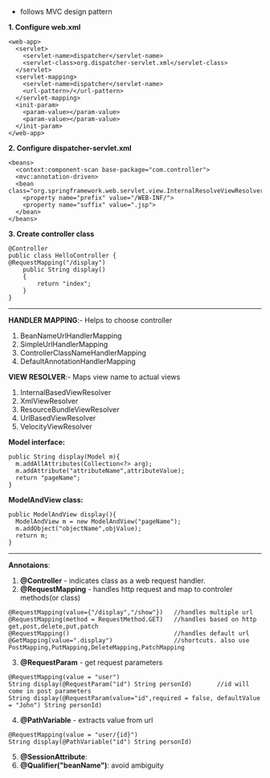 - follows MVC design pattern

**1. Configure web.xml**
```
<web-app>
  <servlet>
    <servlet-name>dispatcher</servlet-name>
    <servlet-class>org.dispatcher-servlet.xml</servlet-class>
  </servlet>
  <servlet-mapping>
    <servlet-name>dispatcher</servlet-name>
    <url-pattern>/</url-pattern>
  </servlet-mapping>
  <init-param>
    <param-value></param-value>
    <param-value></param-value>
  </init-param>
</web-app>
```

**2. Configure dispatcher-servlet.xml**
```
<beans>
  <context:component-scan base-package="com.controller">
  <mvc:annotation-driven>
  <bean class="org.springframework.web.servlet.view.InternalResolveViewResolver">
    <property name="prefix" value="/WEB-INF/">
    <property name="suffix" value=".jsp">
  </bean>
</beans>
```

**3. Create controller class**
```
@Controller  
public class HelloController {  
@RequestMapping("/display")  
    public String display()  
    {  
        return "index";  
    }     
}  
```
---
**HANDLER MAPPING**:- Helps to choose controller
1. BeanNameUrlHandlerMapping
2. SimpleUrlHandlerMapping
3. ControllerClassNameHandlerMapping
4. DefaultAnnotationHandlerMapping 
	
**VIEW RESOLVER**:- Maps view name to actual views
1. InternalBasedViewResolver
2. XmlViewResolver
3. ResourceBundleViewResolver
4. UrlBasedViewResolver
5. VelocityViewResolver
      
**Model interface:**
```
public String display(Model m){
  m.addAllAttributes(Collection<?> arg);
  m.addAttribute("attributeName",attributeValue);
  return "pageName";
}
```
**ModelAndView class:**
```
public ModelAndView display(){
  ModelAndView m = new ModelAndView("pageName");
  m.addObject("objectName",objValue);
  return m;
}
```
---
**Annotaions**:
1. **@Controller** - indicates class as a web request handler.
2. **@RequestMapping** - handles http request and map to controler methods(or class) 
```
@RequestMapping(value={"/display","/show"})   //handles multiple url
@RequestMapping(method = RequestMethod.GET)   //handles based on http get,post,delete,put,patch
@RequestMapping()                             //handles default url
@GetMapping(value=".display")                 //shortcuts. also use PostMapping,PutMapping,DeleteMapping,PatchMapping
```
3. **@RequestParam** - get request parameters
```
@RequestMapping(value = "user") 
String display(@RequestParam("id") String personId)       //id will come in post parameters
String display(@RequestParam(value="id",required = false, defaultValue = "John") String personId)
```
4. **@PathVariable** - extracts value from url
```
@RequestMapping(value = "user/{id}") 
String display(@PathVariable("id") String personId)      
```
5. **@SessionAttribute**:
6. **@Qualifier("beanName")**: avoid ambiguity
